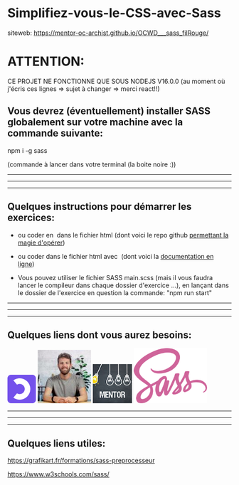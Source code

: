 # Simplifiez-vous-le-CSS-avec-Sass
siteweb: https://mentor-oc-archist.github.io/OCWD___sass_filRouge/

# ATTENTION:
CE PROJET NE FONCTIONNE QUE SOUS NODEJS V16.0.0
(au moment où j'écris ces lignes => sujet à changer => merci react!!)


## Vous devrez (éventuellement) installer SASS globalement sur votre machine avec la commande suivante: 
<p>npm i -g sass</p>
(commande à lancer dans votre terminal (la boite noire :))


---
---
---

## Quelques instructions pour démarrer les exercices: 
<ul>
    <li>ou coder en <img src="https://github.com/mentor-OC-archist/OCWD___sass_filRouge/blob/main/assets/img/sass.ico" alt=""> dans le fichier html (dont voici le repo github <a href="https://github.com/Neos21/in-browser-sass" target="_blank">permettant la magie d'opérer</a>)</p></li>
    <li>ou coder dans le fichier html avec <img src="https://github.com/mentor-OC-archist/OCWD___sass_filRouge/blob/main/assets/img/less.ico" alt=""> (dont voici la <a href="https://lesscss.org/features/" target="_blank">documentation en ligne</a>)</p></li>
    <li>Vous pouvez utiliser le fichier SASS main.scss (mais il vous faudra lancer le compileur dans chaque dossier d'exercice ...),  en lançant dans le dossier de l'exercice en question la commande: "npm run start"</li>
</ul>


---
---
---

## Quelques liens dont vous aurez besoins: 
<a title="cours OC: SASS" target="_blank" href="https://openclassrooms.com/fr/courses/6106181-simplifiez-vous-le-css-avec-sass"><img src="https://raw.githubusercontent.com/mentor-OC-archist/OCWD___sass_filRouge/main/assets/img/oc.ico" alt="cours OC"></a>
<a title="repo du fil rouge du cours" target="_blank" href="https://github.com/tdimnet/Simplifiez-vous-le-CSS-avec-Sass"><img src="https://raw.githubusercontent.com/mentor-OC-archist/OCWD___sass_filRouge/main/assets/img/fil_rouge.jpg" alt="repo cours"></a>
<a title="repo transformé (this repo)" target="_blank" href="https://github.com/mentor-OC-archist/OCWD___sass_filRouge"><img src="https://raw.githubusercontent.com/mentor-OC-archist/OCWD___sass_filRouge/main/assets/img/this_repo.jpg" alt="repo transformé"></a>
<a title="Documentation  SASS" target="_blank" href="https://sass-lang.com/documentation/"><img src="https://raw.githubusercontent.com/mentor-OC-archist/OCWD___sass_filRouge/main/assets/img/sass.svg" style="height:124px" alt="Doc SASS"></a>


---
---
---

## Quelques liens utiles: 
https://grafikart.fr/formations/sass-preprocesseur

https://www.w3schools.com/sass/

